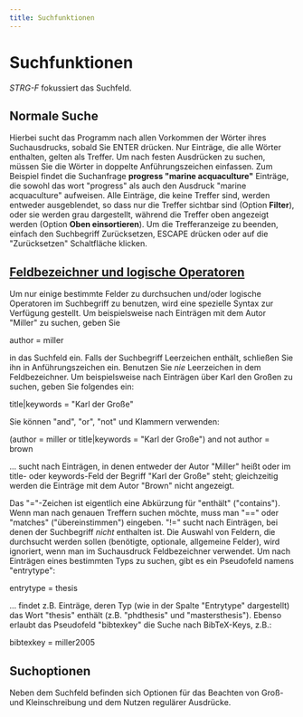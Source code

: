```yaml
---
title: Suchfunktionen
---
```


# Suchfunktionen

*STRG-F* fokussiert das Suchfeld.

## Normale Suche

Hierbei sucht das Programm nach allen Vorkommen der Wörter ihres Suchausdrucks, sobald Sie ENTER drücken. Nur Einträge, die alle Wörter enthalten, gelten als Treffer. Um nach festen Ausdrücken zu suchen, müssen Sie die Wörter in doppelte Anführungszeichen einfassen. Zum Beispiel findet die Suchanfrage **progress "marine acquaculture"** Einträge, die sowohl das wort "progress" als auch den Ausdruck "marine acquaculture" aufweisen. Alle Einträge, die keine Treffer sind, werden entweder ausgeblendet, so dass nur die Treffer sichtbar sind (Option **Filter**), oder sie werden grau dargestellt, während die Treffer oben angezeigt werden (Option **Oben einsortieren**). Um die Trefferanzeige zu beenden, einfach den Suchbegriff Zurücksetzen, ESCAPE drücken oder auf die "Zurücksetzen" Schaltfläche klicken.

## <a href="" id="advanced">Feldbezeichner und logische Operatoren</a>

Um nur einige bestimmte Felder zu durchsuchen und/oder logische Operatoren im Suchbegriff zu benutzen, wird eine spezielle Syntax zur Verfügung gestellt. Um beispielsweise nach Einträgen mit dem Autor "Miller" zu suchen, geben Sie

author = miller

in das Suchfeld ein. Falls der Suchbegriff Leerzeichen enthält, schließen Sie ihn in Anführungszeichen ein. Benutzen Sie *nie* Leerzeichen in dem Feldbezeichner. Um beispielsweise nach Einträgen über Karl den Großen zu suchen, geben Sie folgendes ein:

title|keywords = "Karl der Große"

Sie können "and", "or", "not" und Klammern verwenden:

(author = miller or title|keywords = "Karl der Große") and not author = brown

... sucht nach Einträgen, in denen entweder der Autor "Miller" heißt oder im title- oder keywords-Feld der Begriff "Karl der Große" steht; gleichzeitig werden die Einträge mit dem Autor "Brown" nicht angezeigt.

Das "="-Zeichen ist eigentlich eine Abkürzung für "enthält" ("contains"). Wenn man nach genauen Treffern suchen möchte, muss man "==" oder "matches" ("übereinstimmen") eingeben. "!=" sucht nach Einträgen, bei denen der Suchbegriff *nicht* enthalten ist. Die Auswahl von Feldern, die durchsucht werden sollen (benötigte, optionale, allgemeine Felder), wird ignoriert, wenn man im Suchausdruck Feldbezeichner verwendet. Um nach Einträgen eines bestimmten Typs zu suchen, gibt es ein Pseudofeld namens "entrytype":

entrytype = thesis

… findet z.B. Einträge, deren Typ (wie in der Spalte "Entrytype" dargestellt) das Wort "thesis" enthält (z.B. "phdthesis" und "mastersthesis"). Ebenso erlaubt das Pseudofeld "bibtexkey" die Suche nach BibTeX-Keys, z.B.:

bibtexkey = miller2005

## Suchoptionen

Neben dem Suchfeld befinden sich Optionen für das Beachten von Groß- und Kleinschreibung und dem Nutzen regulärer Ausdrücke.
